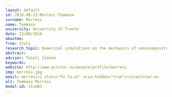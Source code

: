 ```yaml
---
layout: default 
id: 2016-08-23-Morresi-Tommaso
surname: Morresi
name: Tommaso
university: University of Trento
date: 23/08/2016
aboutme: 
from: Italy
research_topic: Numerical simulations on the mechanics of nanocomposites based on graphene or other 2D  materials
abstract: 
advisor: Taioli Simone
keywords: 
website: http://www.ectstar.eu/people/profile/morresi
img: morresi.jpg
email: morresi<i class="fa fa-at" aria-hidden="true"></i>ectstar.eu
alt: Tommaso Morresi
modal-id: stud83
---
```

